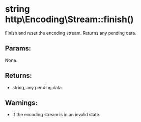 # string http\Encoding\Stream::finish()

Finish and reset the encoding stream.
Returns any pending data.

## Params:

None.

## Returns:

* string, any pending data.

## Warnings:

* If the encoding stream is in an invalid state.

